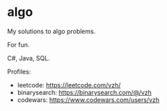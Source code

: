 # algo

My solutions to algo problems. 

For fun.

C#, Java, SQL.

Profiles:
- leetcode: https://leetcode.com/vzh/
- binarysearch: https://binarysearch.com/@/vzh
- codewars: https://www.codewars.com/users/vzh